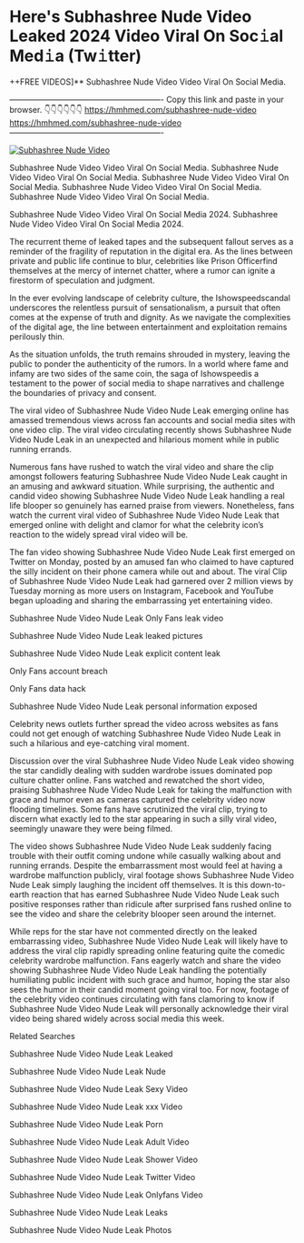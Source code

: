 # Here's Subhashree Nude Video Leaked 2024 Video Viral On Soc𝚒al Med𝚒a (Tw𝚒tter)

++FREE VIDEOS]** Subhashree Nude Video Video Viral On Social Media.

———————————————————-
Copy this link and paste in your browser.
👇👇👇👇👇👇
https://hmhmed.com/subhashree-nude-video
https://hmhmed.com/subhashree-nude-video
———————————————————-

[![Subhashree Nude Video](https://i.imgur.com/dJHk4Zq.gif)](https://hmhmed.com/subhashree-nude-video)

Subhashree Nude Video Video Viral On Social Media. Subhashree Nude Video Video Viral On Social Media. Subhashree Nude Video Video Viral On Social Media. Subhashree Nude Video Video Viral On Social Media. Subhashree Nude Video Video Viral On Social Media.

Subhashree Nude Video Video Viral On Social Media 2024. Subhashree Nude Video Video Viral On Social Media 2024.

The recurrent theme of leaked tapes and the subsequent fallout serves as a reminder of the fragility of reputation in the digital era. As the lines between private and public life continue to blur, celebrities like Prison Officerfind themselves at the mercy of internet chatter, where a rumor can ignite a firestorm of speculation and judgment.

In the ever evolving landscape of celebrity culture, the Ishowspeedscandal underscores the relentless pursuit of sensationalism, a pursuit that often comes at the expense of truth and dignity. As we navigate the complexities of the digital age, the line between entertainment and exploitation remains perilously thin.

As the situation unfolds, the truth remains shrouded in mystery, leaving the public to ponder the authenticity of the rumors. In a world where fame and infamy are two sides of the same coin, the saga of Ishowspeedis a testament to the power of social media to shape narratives and challenge the boundaries of privacy and consent.

The viral video of Subhashree Nude Video Nude Leak emerging online has amassed tremendous views across fan accounts and social media sites with one video clip. The viral video circulating recently shows Subhashree Nude Video Nude Leak in an unexpected and hilarious moment while in public running errands.

Numerous fans have rushed to watch the viral video and share the clip amongst followers featuring Subhashree Nude Video Nude Leak caught in an amusing and awkward situation. While surprising, the authentic and candid video showing Subhashree Nude Video Nude Leak handling a real life blooper so genuinely has earned praise from viewers. Nonetheless, fans watch the current viral video of Subhashree Nude Video Nude Leak that emerged online with delight and clamor for what the celebrity icon’s reaction to the widely spread viral video will be.

The fan video showing Subhashree Nude Video Nude Leak first emerged on Twitter on Monday, posted by an amused fan who claimed to have captured the silly incident on their phone camera while out and about. The viral Clip of Subhashree Nude Video Nude Leak had garnered over 2 million views by Tuesday morning as more users on Instagram, Facebook and YouTube began uploading and sharing the embarrassing yet entertaining video.

Subhashree Nude Video Nude Leak Only Fans leak video

Subhashree Nude Video Nude Leak leaked pictures

Subhashree Nude Video Nude Leak explicit content leak

Only Fans account breach

Only Fans data hack

Subhashree Nude Video Nude Leak personal information exposed

Celebrity news outlets further spread the video across websites as fans could not get enough of watching Subhashree Nude Video Nude Leak in such a hilarious and eye-catching viral moment.

Discussion over the viral Subhashree Nude Video Nude Leak video showing the star candidly dealing with sudden wardrobe issues dominated pop culture chatter online. Fans watched and rewatched the short video, praising Subhashree Nude Video Nude Leak for taking the malfunction with grace and humor even as cameras captured the celebrity video now flooding timelines. Some fans have scrutinized the viral clip, trying to discern what exactly led to the star appearing in such a silly viral video, seemingly unaware they were being filmed.

The video shows Subhashree Nude Video Nude Leak suddenly facing trouble with their outfit coming undone while casually walking about and running errands. Despite the embarrassment most would feel at having a wardrobe malfunction publicly, viral footage shows Subhashree Nude Video Nude Leak simply laughing the incident off themselves. It is this down-to-earth reaction that has earned Subhashree Nude Video Nude Leak such positive responses rather than ridicule after surprised fans rushed online to see the video and share the celebrity blooper seen around the internet.

While reps for the star have not commented directly on the leaked embarrassing video, Subhashree Nude Video Nude Leak will likely have to address the viral clip rapidly spreading online featuring quite the comedic celebrity wardrobe malfunction. Fans eagerly watch and share the video showing Subhashree Nude Video Nude Leak handling the potentially humiliating public incident with such grace and humor, hoping the star also sees the humor in their candid moment going viral too. For now, footage of the celebrity video continues circulating with fans clamoring to know if Subhashree Nude Video Nude Leak will personally acknowledge their viral video being shared widely across social media this week.

Related Searches

Subhashree Nude Video Nude Leak Leaked

Subhashree Nude Video Nude Leak Nude

Subhashree Nude Video Nude Leak Sexy Video

Subhashree Nude Video Nude Leak xxx Video

Subhashree Nude Video Nude Leak Porn

Subhashree Nude Video Nude Leak Adult Video

Subhashree Nude Video Nude Leak Shower Video

Subhashree Nude Video Nude Leak Twitter Video

Subhashree Nude Video Nude Leak Onlyfans Video

Subhashree Nude Video Nude Leak Leaks

Subhashree Nude Video Nude Leak Photos